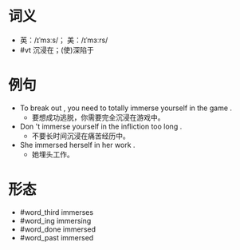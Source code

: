 # 词义
- 英：/ɪˈmɜːs/； 美：/ɪˈmɜːrs/
- #vt 沉浸在；(使)深陷于
# 例句
- To break out , you need to totally immerse yourself in the game .
	- 要想成功逃脱，你需要完全沉浸在游戏中。
- Don 't immerse yourself in the infliction too long .
	- 不要长时间沉浸在痛苦经历中。
- She immersed herself in her work .
	- 她埋头工作。
# 形态
- #word_third immerses
- #word_ing immersing
- #word_done immersed
- #word_past immersed
